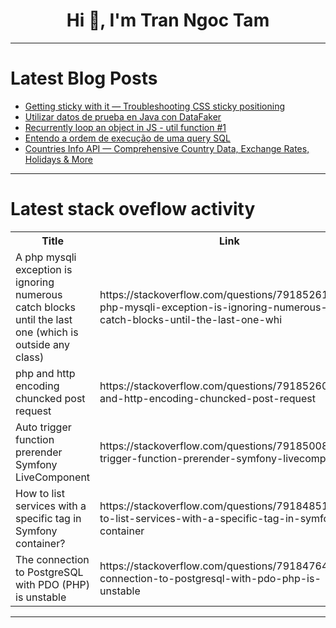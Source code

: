 <h1 align="center">Hi 👋, I'm Tran Ngoc Tam</h1>

---

# Latest Blog Posts 
<!-- BLOG-POST-LIST:START -->
- [Getting sticky with it — Troubleshooting CSS sticky positioning](https://dev.to/logrocket/getting-sticky-with-it-troubleshooting-css-sticky-positioning-26c2)
- [Utilizar datos de prueba en Java con DataFaker](https://dev.to/asjordi/utilizar-datos-de-prueba-en-java-con-datafaker-3f2j)
- [Recurrently loop an object in JS - util function #1](https://dev.to/schemetastic/recurrently-loop-an-object-in-js-util-function-1-4phd)
- [Entendo a ordem de execução de uma query SQL](https://dev.to/kauanamorim/entendo-a-ordem-de-execucao-de-uma-query-sql-2336)
- [Countries Info API — Comprehensive Country Data, Exchange Rates, Holidays &amp; More](https://dev.to/kidddevs/countries-info-api-comprehensive-country-data-exchange-rates-holidays-more-14k3)
<!-- BLOG-POST-LIST:END -->

---

# Latest stack oveflow activity
<table>
  <tr><th>Title</th><th>Link</th></tr>
  <!-- STACKOVERFLOW:START --><tr><td>A php mysqli exception is ignoring numerous catch blocks until the last one &lpar;which is outside any class&rpar;</td><td>https://stackoverflow.com/questions/79185261/a-php-mysqli-exception-is-ignoring-numerous-catch-blocks-until-the-last-one-whi</td></tr><tr><td>php and http encoding chuncked post request</td><td>https://stackoverflow.com/questions/79185260/php-and-http-encoding-chuncked-post-request</td></tr><tr><td>Auto trigger function prerender Symfony LiveComponent</td><td>https://stackoverflow.com/questions/79185008/auto-trigger-function-prerender-symfony-livecomponent</td></tr><tr><td>How to list services with a specific tag in Symfony container?</td><td>https://stackoverflow.com/questions/79184851/how-to-list-services-with-a-specific-tag-in-symfony-container</td></tr><tr><td>The connection to PostgreSQL with PDO &lpar;PHP&rpar; is unstable</td><td>https://stackoverflow.com/questions/79184764/the-connection-to-postgresql-with-pdo-php-is-unstable</td></tr><!-- STACKOVERFLOW:END -->
</table>

---


